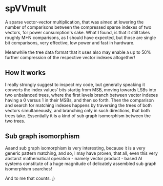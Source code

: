 # spVVmult
A sparse vector-vector multiplication, that was aimed at lowering the number of comparisons between the compressed sparse indexes of two vectors, for power consumption's sake. What I found, is that it still takes roughly M+N comparisons, as I should have expected, but those are single bit comparisons, very effective, low power and fast in hardware.

Meanwhile the tree data format that it uses also may enable a up to 50% further compression of the respective vector indexes altogether!

## How it works
I really strongly suggest to inspect my code, but generally speaking it converts the index values' bits startig from MSB, moving towards LSBs into two unbalanced trees, where the first levels branch between vector indexes having a 0 versus 1 in their MSBs, and then so forth. Then the comparison and search for matching indexes happens by traversing the trees of both vectors simultaneously, and branching only in such directions, that both trees take. Essentially it is a kind of sub graph isomorphism between the two trees.

## Sub graph isomorphism
Aaand sub graph isomorphism is very interesting, because it is a very generic pattern matching, and so, I may have proven, that all, even this very abstarct mathematical operation - namely vector product - based AI systems constitute of a huge magnitude of delicately assembled sub graph isomorphism searches!

And to me that counts. ;)

